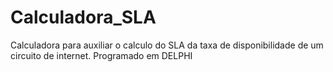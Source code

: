 # Calculadora_SLA
Calculadora para auxiliar o calculo do SLA da taxa de disponibilidade de um circuito de internet.
Programado em DELPHI
